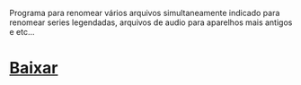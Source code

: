 ﻿Programa para renomear vários arquivos simultaneamente
indicado para renomear series legendadas, arquivos de audio para aparelhos mais antigos e etc...

# [Baixar](https://github.com/97pedros/Renomeador/releases/download/Stable/Renomeador.1.1.3.4.zip)